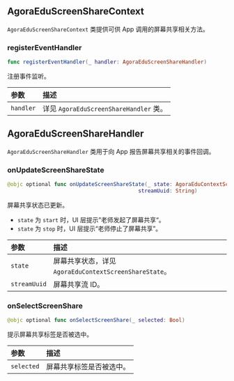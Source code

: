 ## AgoraEduScreenShareContext

`AgoraEduScreenShareContext` 类提供可供 App 调用的屏幕共享相关方法。

### registerEventHandler

```swift
func registerEventHandler(_ handler: AgoraEduScreenShareHandler)
```

注册事件监听。

| 参数      | 描述                                   |
| :-------- | :------------------------------------- |
| `handler` | 详见 `AgoraEduScreenShareHandler` 类。 |

## AgoraEduScreenShareHandler

`AgoraEduScreenShareHandler` 类用于向 App 报告屏幕共享相关的事件回调。

### onUpdateScreenShareState

```swift
@objc optional func onUpdateScreenShareState(_ state: AgoraEduContextScreenShareState,
                                          streamUuid: String)
```

屏幕共享状态已更新。

- `state`  为 `start` 时，UI 层提示”老师发起了屏幕共享“。
- `state` 为 `stop` 时，UI 层提示“老师停止了屏幕共享”。

| 参数         | 描述                                                   |
| :----------- | :----------------------------------------------------- |
| `state`      | 屏幕共享状态，详见 `AgoraEduContextScreenShareState`。 |
| `streamUuid` | 屏幕共享流 ID。                                        |

### onSelectScreenShare

```swift
@objc optional func onSelectScreenShare(_ selected: Bool)
```

提示屏幕共享标签是否被选中。

| 参数       | 描述                     |
| :--------- | :----------------------- |
| `selected` | 屏幕共享标签是否被选中。 |

